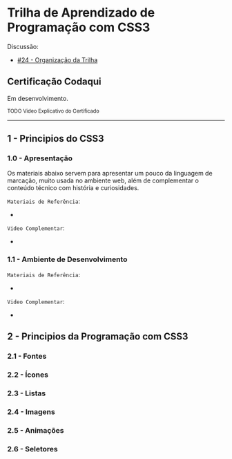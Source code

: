 # Trilha de Aprendizado de Programação com CSS3

Discussão:

- [#24 - Organização da Trilha](https://github.com/codaqui/institucional/issues/24)

## Certificação Codaqui

Em desenvolvimento.

<small> TODO Video Explicativo do Certificado </small>

---

## 1 - Principios do CSS3

### 1.0 - Apresentação

Os materiais abaixo servem para apresentar um pouco da linguagem de marcação, muito usada no ambiente web, além de complementar o conteúdo técnico com história e curiosidades.

`Materiais de Referência`:

-

`Video Complementar`:

-

### 1.1 - Ambiente de Desenvolvimento

`Materiais de Referência`:

-

`Video Complementar`:

-

## 2 - Principios da Programação com CSS3

### 2.1 - Fontes

### 2.2 - Ícones

### 2.3 - Listas

### 2.4 - Imagens

### 2.5 - Animações

### 2.6 - Seletores
